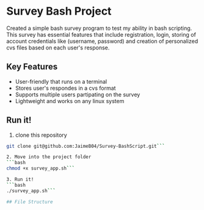 # Survey Bash Project

Created a simple bash survey program to test my ability in bash scripting. This survey has essential
features that include registration, login, storing of account credentials like (username, password)
and creation of personalized cvs files based on each user's response.

## Key Features
- User-friendly that runs on a terminal
- Stores user's respondes in a cvs format
- Supports multiple users partipating on the survey
- Lightweight and works on any linux system

## Run it!
1. clone this repository
```bash 
git clone git@github.com:JaimeB04/Survey-BashScript.git```

2. Move into the project folder
```bash
chmod +x survey_app.sh```

3. Run it!
```bash
./survey_app.sh```

## File Structure


